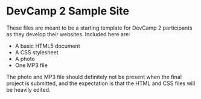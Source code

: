 DevCamp 2 Sample Site
=====================
These files are meant to be a starting template for DevCamp 2 participants as they develop their websites. Included here are:
*   A basic HTML5 document
*   A CSS stylesheet
*   A photo
*   One MP3 file

The photo and MP3 file should definitely not be present when the final project is submitted, and the expectation is that the HTML and CSS files will be heavily edited. 